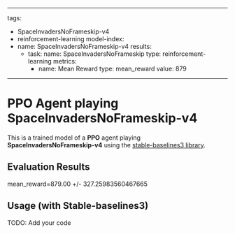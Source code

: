 
---
tags:
- SpaceInvadersNoFrameskip-v4
- reinforcement-learning
model-index:
- name: SpaceInvadersNoFrameskip-v4
  results:
  - task:
      name: SpaceInvadersNoFrameskip
      type: reinforcement-learning
    metrics:
    - name: Mean Reward
      type: mean_reward
      value: 879
---

  # **PPO** Agent playing **SpaceInvadersNoFrameskip-v4**
  This is a trained model of a **PPO** agent playing **SpaceInvadersNoFrameskip-v4** using the [stable-baselines3 library](https://github.com/DLR-RM/stable-baselines3).

  ## Evaluation Results
  
  mean_reward=879.00 +/- 327.25983560467665
  
  ## Usage (with Stable-baselines3)

  TODO: Add your code
  